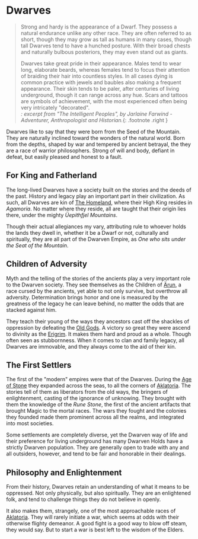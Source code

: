 # Dwarves

> Strong and hardy is the appearance of a Dwarf. They possess a natural endurance unlike any other race. They are often referred to as short, though they may grow as tall as humans in many cases, though tall Dwarves tend to have a hunched posture. With their broad chests and naturally bulbous posteriors, they may even stand out as giants.
>
> Dwarves take great pride in their appearance. Males tend to wear long, elaborate beards, whereas females tend to focus their attention of braiding their hair into countless styles. In all cases dying is common practice with jewels and baubles also making a frequent appearance. Their skin tends to be paler, after centuries of living underground, though it can range across any hue. Scars and tattoos are symbols of achievement, with the most experienced often being very intricately "decorated".</br>
> _: excerpt from "The Intelligent Peoples", by Jarlaine Farwind - Adventurer, Anthropologist and Historian._{: .footnote .right }

Dwarves like to say that they were born from the Seed of the Mountain. They are naturally inclined toward the wonders of the natural world.  Born from the depths, shaped by war and tempered by ancient betrayal, the they are a race of warrior philosophers.  Strong of will and body, defiant in defeat, but easily pleased and honest to a fault.

## For King and Fatherland
The long-lived Dwarves have a society built on the stories and the deeds of the past. History and legacy play an important part in their civilization.  As such, all Dwarves are kin of [The Homeland](../../geography/realms/kalibora.md), where their High King resides in _Agamoria_. No matter where they reside, all are taught that their origin lies there, under the mighty _Üepithfjel Mountains_.

Though their actual allegiances my vary, attributing rule to whoever holds the lands they dwell in, whether it be a Dwarf or not, culturally and spiritually, they are all part of the Dwarven Empire, as _One who sits under the Seat of the Mountain_.

## Children of Adversity
Myth and the telling of the stories of the ancients play a very important role to the Dwarven society. They see themselves as the Children of [Ärun](../../history/myths/creation_dwarves.md), a race cursed by the ancients, yet able to not only survive, but overthrow all adversity. Determination brings honor and one is measured by the greatness of the legacy he can leave behind, no matter the odds that are stacked against him.

They teach their young of the ways they ancestors cast off the shackles of oppression by defeating the [Old Gods](../../religion/deities/dwarf_old_ones.md). A victory so great they were ascend to divinity as the [Erigrim](../../religion/deities/erigrim.md). It makes them hard and proud as a whole. Though often seen as stubbornness. When it comes to clan and family legacy, all Dwarves are immovable, and they always come to the aid of their kin.

## The First Settlers
The first of the "modern" empires were that of the Dwarves. During the [Age of Stone](../../history/ages/age_of_stone.md) they expanded across the seas, to all the corners of [Aklatoria](../../geography/aklatoria.md). The stories tell of them as liberators from the old ways, the bringers of enlightenment, casting of the ignorance of unknowing.  They brought with them the knowledge of the _Rune Stone_, the first of the ancient artifacts that brought Magic to the mortal races. The wars they fought and the colonies they founded made them prominent across all the realms, and integrated into most societies.

Some settlements are completely diverse, yet the Dwarven way of life and their preference for living underground has many Dwarven Holds have a strictly Dwarven population. They are generally open to trade with any and all outsiders, however, and tend to be fair and honorable in their dealings.

## Philosophy and Enlightenment
From their history, Dwarves retain an understanding of what it means to be oppressed. Not only physically, but also spiritually. They are an enlightened folk, and tend to challenge things they do not believe in openly.

It also makes them, strangely, one of the most approachable races of [Aklatoria](../../geography/aklatoria.md). They will rarely initiate a war, which seems at odds with their otherwise flighty demeanor. A good fight is a good way to blow off steam, they would say. But to start a war is best left to the wisdom of the Elders.